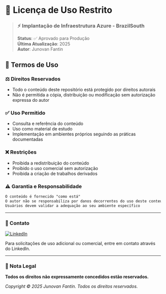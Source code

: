 # 📜 Licença de Uso Restrito

> ### ⚡ Implantação de Infraestrutura Azure - BrazilSouth
> **Status**: ✅ Aprovado para Produção  
> **Última Atualização**: 2025  
> **Autor**: Junovan Fantin

## 🔐 Termos de Uso

### ⚖️ Direitos Reservados
- Todo o conteúdo deste repositório está protegido por direitos autorais
- Não é permitida a cópia, distribuição ou modificação sem autorização expressa do autor

### ✅ Uso Permitido
- Consulta e referência do conteúdo
- Uso como material de estudo
- Implementação em ambientes próprios seguindo as práticas documentadas

### ❌ Restrições
- Proibida a redistribuição do conteúdo
- Proibido o uso comercial sem autorização
- Proibida a criação de trabalhos derivados

### ⚠️ Garantia e Responsabilidade
```markdown
O conteúdo é fornecido "como está"
O autor não se responsabiliza por danos decorrentes do uso deste conteúdo
Usuários devem validar a adequação ao seu ambiente específico
```

---

### 📧 Contato
[![LinkedIn](https://img.shields.io/badge/LinkedIn-Junovan_Fantin-blue)](https://www.linkedin.com/in/junovanfantin)

Para solicitações de uso adicional ou comercial, entre em contato através do LinkedIn.

---

### 📝 Nota Legal
**Todos os direitos não expressamente concedidos estão reservados.**

*Copyright © 2025 Junovan Fantin. Todos os direitos reservados.*
